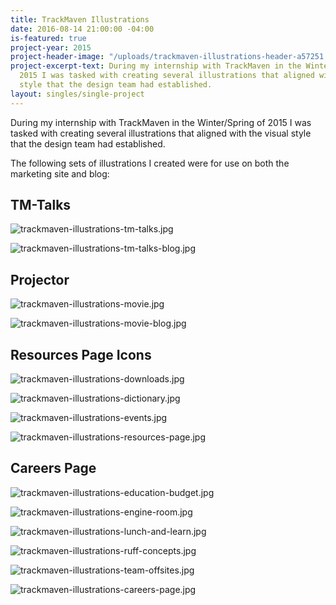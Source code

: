 ```yaml
---
title: TrackMaven Illustrations
date: 2016-08-14 21:00:00 -04:00
is-featured: true
project-year: 2015
project-header-image: "/uploads/trackmaven-illustrations-header-a57251.jpg"
project-excerpt-text: During my internship with TrackMaven in the Winter/Spring of
  2015 I was tasked with creating several illustrations that aligned with the visual
  style that the design team had established.
layout: singles/single-project
---
```


During my internship with TrackMaven in the Winter/Spring of 2015 I was tasked with creating several illustrations that aligned with the visual style that the design team had established.
 
The following sets of illustrations I created were for use on both the marketing site and blog:

## TM-Talks

![trackmaven-illustrations-tm-talks.jpg](/uploads/trackmaven-illustrations-tm-talks.jpg)

![trackmaven-illustrations-tm-talks-blog.jpg](/uploads/trackmaven-illustrations-tm-talks-blog.jpg)

## Projector 

![trackmaven-illustrations-movie.jpg](/uploads/trackmaven-illustrations-movie.jpg)

![trackmaven-illustrations-movie-blog.jpg](/uploads/trackmaven-illustrations-movie-blog.jpg)

## Resources Page Icons

![trackmaven-illustrations-downloads.jpg](/uploads/trackmaven-illustrations-downloads.jpg)

![trackmaven-illustrations-dictionary.jpg](/uploads/trackmaven-illustrations-dictionary.jpg)

![trackmaven-illustrations-events.jpg](/uploads/trackmaven-illustrations-events.jpg)

![trackmaven-illustrations-resources-page.jpg](/uploads/trackmaven-illustrations-resources-page.jpg)

## Careers Page

![trackmaven-illustrations-education-budget.jpg](/uploads/trackmaven-illustrations-education-budget.jpg)

![trackmaven-illustrations-engine-room.jpg](/uploads/trackmaven-illustrations-engine-room.jpg)

![trackmaven-illustrations-lunch-and-learn.jpg](/uploads/trackmaven-illustrations-lunch-and-learn.jpg)

![trackmaven-illustrations-ruff-concepts.jpg](/uploads/trackmaven-illustrations-ruff-concepts.jpg)

![trackmaven-illustrations-team-offsites.jpg](/uploads/trackmaven-illustrations-team-offsites.jpg)

![trackmaven-illustrations-careers-page.jpg](/uploads/trackmaven-illustrations-careers-page.jpg)